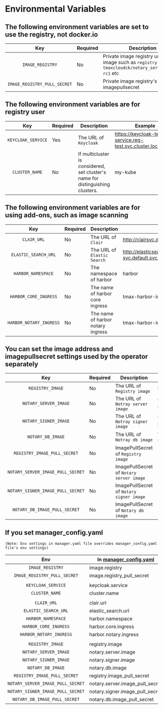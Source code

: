 # Environmental Variables

## The following environment variables are set to use the registry, not docker.io

|Key|Required|Description|Example|
|:---------------------------:|-----|-------------------------------------------------------------------------------------------------------------------|-|
|`IMAGE_REGISTRY`             | No  | Private image registry url including image such as `registry:2.7.1` and `tmaxcloudck/notary_server:0.6.2-rc1` etc | |
|`IMAGE_REGISTRY_PULL_SECRET` | No  | Private image registry's imagepullsecret                                                                          | |

## The following environment variables are for registry user

|Key|Required|Description|Example|
|:---------------------------:|-----|--------------------------------------------------------------------------------|---|
|`KEYCLOAK_SERVICE`           | Yes | The URL of `Keycloak`                                                          | <https://keycloak-test-service.reg-test.svc.cluster.local:8443> |
|`CLUSTER_NAME`               | No  | If multicluster is considered, set cluster's name for distinguishing clusters. | my-kube |

## The following environment variables are for using add-ons, such as image scanning

|Key|Required|Description|Example|
|:---------------------------:|-----|-----------------------------------|-----------------------------------------------------------|
|`CLAIR_URL`                  | No  | The URL of `Clair`                | <http://clairsvc.default.svc.cluster.local:6060>          |
|`ELASTIC_SEARCH_URL`         | No  | The URL of `Elastic Search`       | <http://elasticsearch-svc.default.svc.cluster.local:9200> |
|`HARBOR_NAMESPACE`           | No  | The namespace of harbor           | harbor                                                    |
|`HARBOR_CORE_INGRESS`        | No  | The name of harbor core ingress   | tmax-harbor-ingress                                       |
|`HARBOR_NOTARY_INGRESS`      | No  | The name of harbor notary ingress | tmax-harbor-ingress-notary                                |

## You can set the image address and imagepullsecret settings used by the operator separately

|Key|Required|Description|Example|
|:--------------------------------:|-----|------------------------------------------|---|
|`REGISTRY_IMAGE`                  | No  | The URL of `Registry image`              | registry:2.7.1 |
|`NOTARY_SERVER_IMAGE`             | No  | The URL of `Notray server image`         | tmaxcloudck/notary_server:0.6.2-rc1 |
|`NOTARY_SIGNER_IMAGE`             | No  | The URL of `Notray signer image`         | tmaxcloudck/notary_signer:0.6.2-rc1 |
|`NOTARY_DB_IMAGE`                 | No  | The URL of `Notray db image`             | tmaxcloudck/notary_mysql:0.6.2-rc2 |
|`REGISTRY_IMAGE_PULL_SECRET`      | No  | ImagePullSecret of `Registry image`      | |
|`NOTARY_SERVER_IMAGE_PULL_SECRET` | No  | ImagePullSecret of `Notary server image` | |
|`NOTARY_SIGNER_IMAGE_PULL_SECRET` | No  | ImagePullSecret of `Notary signer image` | |
|`NOTARY_DB_IMAGE_PULL_SECRET`     | No  | ImagePullSecret of `Notary db image`     | |

## If you set manager_config.yaml

`(Note: Env settings in manager.yaml file overrides manager_config.yaml file's env settings)`

|Env|In [manager_config.yaml](../config/manager/manager_config.yaml)|
|:--------------------------------:|---------------------------------|
|`IMAGE_REGISTRY`                  | image.registry                  |
|`IMAGE_REGISTRY_PULL_SECRET`      | image.registry_pull_secret      |
| | |
|`KEYCLOAK_SERVICE`                | keycloak.service                |
|`CLUSTER_NAME`                    | cluster.name                    |
| | |
|`CLAIR_URL`                       | clair.url                       |
|`ELASTIC_SEARCH_URL`              | elastic_search.url              |
|`HARBOR_NAMESPACE`                | harbor.namespace                |
|`HARBOR_CORE_INGRESS`             | harbor.core.ingress             |
|`HARBOR_NOTARY_INGRESS`           | harbor.notary.ingress           |
| | |
|`REGISTRY_IMAGE`                  | registry.image                  |
|`NOTARY_SERVER_IMAGE`             | notary.server.image             |
|`NOTARY_SIGNER_IMAGE`             | notary.signer.image             |
|`NOTARY_DB_IMAGE`                 | notary.db.image                 |  
|`REGISTRY_IMAGE_PULL_SECRET`      | registry.image_pull_secret      |
|`NOTARY_SERVER_IMAGE_PULL_SECRET` | notary.server.image_pull_secret |
|`NOTARY_SIGNER_IMAGE_PULL_SECRET` | notary.signer.image_pull_secret |
|`NOTARY_DB_IMAGE_PULL_SECRET`     | notary.db.image_pull_secret     |
